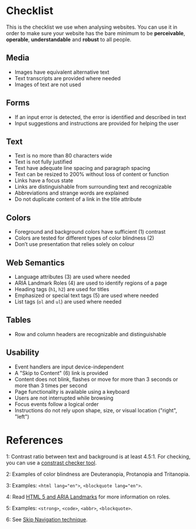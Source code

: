 # Checklist
This is the checklist we use when analysing websites. You can use it in order to make sure your website has the bare minimum to be **perceivable**, **operable**, **understandable** and **robust** to all people.

## Media
- Images have equivalent alternative text
- Text transcripts are provided where needed
- Images of text are not used

## Forms
- If an input error is detected, the error is identified and described in text
- Input suggestions and instructions are provided for helping the user

## Text
- Text is no more than 80 characters wide
- Text is not fully justified
- Text have adequate line spacing and paragraph spacing
- Text can be resized to 200% without loss of content or function
- Links have a focus state
- Links are distinguishable from surrounding text and recognizable
- Abbreviations and strange words are explained
- Do not duplicate content of a link in the title attribute

## Colors
- Foreground and background colors have sufficient (1) contrast
- Colors are tested for different types of color blindness (2)
-	Don’t use presentation that relies solely on colour

## Web Semantics
- Language attributes (3) are used where needed
- ARIA Landmark Roles (4) are used to identify regions of a page
- Heading tags (`h1`, `h2`) are used for titles
- Emphasized or special text tags (5) are used where needed
- List tags (`ol` and `ul`) are used where needed

## Tables
- Row and column headers are recognizable and distinguishable

## Usability
- Event handlers are input device-independent
- A "Skip to Content" (6) link is provided
- Content does not blink, flashes or move for more than 3 seconds or more than 3 times per second
- Page functionality is available using a keyboard
- Users are not interrupted while browsing
- Focus events follow a logical order
- Instructions do not rely upon shape, size, or visual location ("right", "left")

# References

1: Contrast ratio between text and background is at least 4.5:1. For checking, you can use a [constrast checker tool](http://contrastchecker.com/).

2: Examples of color blindness are Deuteranopia, Protanopia and Tritanopia.

3: Examples: `<html lang="en">`, `<blockquote lang="en">`.

4: Read [HTML 5 and ARIA Landmarks](https://dequeuniversity.com/assets/html/jquery-summit/html5/slides/landmarks.html) for more information on roles.

5: Examples: `<strong>`, `<code>`, `<abbr>`, `<blockquote>`.

6: See [Skip Navigation technique](http://webaim.org/techniques/skipnav/).
